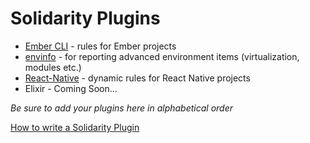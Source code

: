 # Solidarity Plugins

* [Ember CLI](https://github.com/willrax/solidarity-ember-cli) - rules for Ember projects
* [envinfo](https://github.com/GantMan/solidarity-envinfo) - for reporting advanced environment items (virtualization, modules etc.)
* [React-Native](https://github.com/infinitered/solidarity-react-native) - dynamic rules for React Native projects
* Elixir - Coming Soon...

_Be sure to add your plugins here in alphabetical order_

[How to write a Solidarity Plugin](plugins.md)
